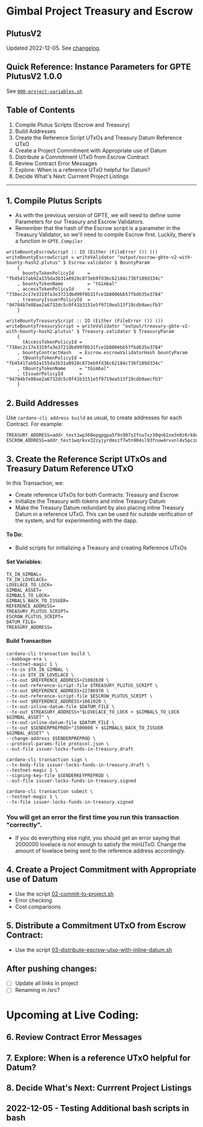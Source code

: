 # Gimbal Project Treasury and Escrow
## PlutusV2

Updated 2022-12-05. See [changelog](./changelog.md).

## Quick Reference: Instance Parameters for GPTE PlutusV2 1.0.0
See [`000-project-variables.sh`]()

## Table of Contents
1. Compile Plutus Scripts (Escrow and Treasury)
2. Build Addresses
3. Create the Reference Script UTxOs and Treasury Datum Reference UTxO
4. Create a Project Commitment with Appropriate use of Datum
5. Distribute a Commitment UTxO from Escrow Contract
6. Review Contract Error Messages
7. Explore: When is a reference UTxO helpful for Datum?
8. Decide What's Next: Currrent Project Listings

---

## 1. Compile Plutus Scripts
- As with the previous version of GPTE, we will need to define some Parameters for our Treasury and Escrow Validators.
- Remember that the hash of the Escrow script is a parameter in the Treasury Validator, so we'll need to compile Escrow first. Luckily, there's a function in `GPTE.Compiler` 

```
writeBountyEscrowScript :: IO (Either (FileError ()) ())
writeBountyEscrowScript = writeValidator "output/escrow-gbte-v2-with-bounty-hash2.plutus" $ Escrow.validator $ BountyParam
    {
      bountyTokenPolicyId     = "fb45417ab92a155da3b31a8928c873eb9fd36c62184c736f189d334c"
    , bountyTokenName         = "tGimbal"
    , accessTokenPolicyId     = "738ec2c17e3319fa3e3721dbd99f0b31fce1b8006bb57fbd635e3784"
    , treasuryIssuerPolicyId  = "94784b7e88ae2a6732dc5c0f41b3151e5f9719ea513f19cdb9aecfb3"
    }

writeBountyTreasuryScript :: IO (Either (FileError ()) ())
writeBountyTreasuryScript = writeValidator "output/treasury-gbte-v2-with-bounty-hash2.plutus" $ Treasury.validator $ TreasuryParam
    {
      tAccessTokenPolicyId = "738ec2c17e3319fa3e3721dbd99f0b31fce1b8006bb57fbd635e3784"
    , bountyContractHash   = Escrow.escrowValidatorHash bountyParam
    , tBountyTokenPolicyId = "fb45417ab92a155da3b31a8928c873eb9fd36c62184c736f189d334c"
    , tBountyTokenName     = "tGimbal"
    , tIssuerPolicyId      = "94784b7e88ae2a6732dc5c0f41b3151e5f9719ea513f19cdb9aecfb3"
    }
```


## 2. Build Addresses
Use `cardano-cli address build` as usual, to create addresses for each Contract. For example:
```
TREASURY_ADDRESS=addr_test1wp360epgpgpa5f9s987s2fnu7xz30qn62xm3n0z6rk6najckqrsh3
ESCROW_ADDRESS=addr_test1wqrkvx32zyjyrdmszf7wtn904sl93fnuw4rvvnl4v5pcznq0jdj83
```

## 3. Create the Reference Script UTxOs and Treasury Datum Reference UTxO
In this Transaction, we:
- Create reference UTxOs for both Contracts: Treasury and Escrow
- Initialize the Treasury with tokens and inline Treasury Datum
- Make the Treasury Datum redundant by also placing inline Treasury Datum in a reference UTxO. This can be used for outside verification of the system, and for experimenting with the dapp.

#### To Do:
- Build scripts for initializing a Treasury and creating Reference UTxOs

#### Set Variables:
```
TX_IN_GIMBAL=
TX_IN_LOVELACE=
LOVELACE_TO_LOCK=
GIMBAL_ASSET=
GIMBALS_TO_LOCK=
GIMBALS_BACK_TO_ISSUER=
REFERENCE_ADDRESS=
TREASURY_PLUTUS_SCRIPT=
ESCROW_PLUTUS_SCRIPT=
DATUM_FILE=
TREASURY_ADDRESS=

```

#### Build Transaction
```
cardano-cli transaction build \
--babbage-era \
--testnet-magic 1 \
--tx-in $TX_IN_GIMBAL \
--tx-in $TX_IN_LOVELACE \
--tx-out $REFERENCE_ADDRESS+21002630 \
--tx-out-reference-script-file $TREASURY_PLUTUS_SCRIPT \
--tx-out $REFERENCE_ADDRESS+22786970 \
--tx-out-reference-script-file $ESCROW_PLUTUS_SCRIPT \
--tx-out $REFERENCE_ADDRESS+1861920 \
--tx-out-inline-datum-file $DATUM_FILE \
--tx-out $TREASURY_ADDRESS+"$LOVELACE_TO_LOCK + $GIMBALS_TO_LOCK $GIMBAL_ASSET" \
--tx-out-inline-datum-file $DATUM_FILE \
--tx-out $SENDERPREPROD+"1500000 + $GIMBALS_BACK_TO_ISSUER $GIMBAL_ASSET" \
--change-address $SENDERPREPROD \
--protocol-params-file protocol.json \
--out-file issuer-locks-funds-in-treasury.draft

cardano-cli transaction sign \
--tx-body-file issuer-locks-funds-in-treasury.draft \
--testnet-magic 1 \
--signing-key-file $SENDERKEYPREPROD \
--out-file issuer-locks-funds-in-treasury.signed

cardano-cli transaction submit \
--testnet-magic 1 \
--tx-file issuer-locks-funds-in-treasury.signed
```

### You will get an error the first time you run this transaction "correctly".
- If you do everything else right, you should get an error saying that 2000000 lovelace is not enough to satisfy the minUTxO. Change the amount of lovelace being sent to the reference address accordingly.

## 4. Create a Project Commitment with Appropriate use of Datum
- Use the script [02-commit-to-project.sh]()
- Error checking
- Cost comparisons

## 5. Distribute a Commitment UTxO from Escrow Contract:
- Use the script [03-distribute-escrow-utxo-with-inline-datum.sh]()

## After pushing changes:
- [ ] Update all links in project
- [ ] Renaming in /src?

# Upcoming at Live Coding:
## 6. Review Contract Error Messages
## 7. Explore: When is a reference UTxO helpful for Datum?
## 8. Decide What's Next: Currrent Project Listings

## 2022-12-05 - Testing Additional bash scripts in bash 